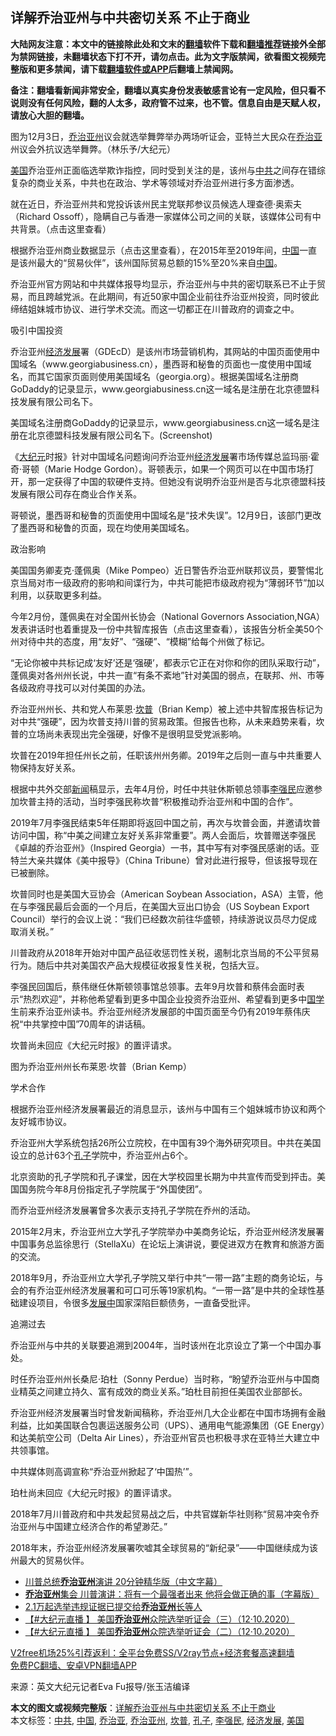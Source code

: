  <h2>详解乔治亚州与中共密切关系 不止于商业</h2> <p class="notice"><b>大陆网友注意：本文中的链接除此处和文末的<a href="https://github.com/bannedbook/fanqiang" >翻墙</a>软件下载和<a href="https://github.com/killgcd/justmysocks/blob/master/README.md">翻墙推荐</a>链接外全部为禁网链接，未翻墙状态下打不开，请勿点击。此为文字版禁闻，欲看图文视频完整版和更多禁闻，请下载<a href="https://github.com/bannedbook/fanqiang">翻墙软件或APP</a>后翻墙上禁闻网。</p><p>备注：翻墙看新闻非常安全，翻墙以真实身份发表敏感言论有一定风险，但只看不说则没有任何风险，翻的人太多，政府管不过来，也不管。信息自由是天赋人权，请放心大胆的翻墙。</b></p>  <div class="entry"> <p id="conimg">图为12月3日，<a href="https://www.bannedbook.org/bnews/tag/%e4%b9%94%e6%b2%bb%e4%ba%9a%e5%b7%9e/" class="st_tag internal_tag" rel="tag" title="标签 乔治亚州 下的日志">乔治亚州</a>议会就选举舞弊举办两场听证会，亚特兰大民众在<a href="https://www.bannedbook.org/bnews/tag/%E4%B9%94%E6%B2%BB%E4%BA%9A/" class="st_tag internal_tag" rel="tag" title="标签 乔治亚 下的日志">乔治亚</a>州议会外抗议选举舞弊。（林乐予/大纪元）</p> <p><a href="https://www.bannedbook.org/bnews/tag/%e7%be%8e%e5%9b%bd/" class="st_tag internal_tag" rel="tag" title="标签 美国 下的日志">美国</a>乔治亚州正面临选举欺诈指控，同时受到关注的是，该州与<a href="https://www.bannedbook.org/bnews/tag/%e4%b8%ad%e5%85%b1/" class="st_tag internal_tag" rel="tag" title="标签 中共 下的日志">中共</a>之间存在错综复杂的商业关系，中共也在政治、学术等领域对乔治亚州进行多方面渗透。</p> <p>就在近日，乔治亚州共和党投诉该州民主党联邦参议员候选人理查德‧奥索夫（Richard Ossoff），隐瞒自己与香港一家媒体公司之间的关联，该媒体公司有中共背景。（点击这里查看）</p> <p>根据乔治亚州商业数据显示（点击这里查看），在2015年至2019年间，<span class='wp_keywordlink_affiliate'><a href="https://www.bannedbook.org/" title="中国" target="_blank">中国</a></span>一直是该州最大的“贸易伙伴”，该州国际贸易总额的15%至20%来自<a href="https://www.bannedbook.org/bnews/tag/%E4%B8%AD%E5%9B%BD/" class="st_tag internal_tag" rel="tag" title="标签 中国 下的日志">中国</a>。</p> <p>乔治亚州官方网站和中共媒体报导均显示，乔治亚州与中共的密切联系已不止于贸易，而且跨越党派。在此期间，有近50家中国企业前往乔治亚州投资，同时彼此缔结姐妹城市协议、进行学术交流。而这一切都正在川普政府的调查之中。</p> <p>吸引中国投资</p> <p>乔治亚州<span class='wp_keywordlink'><a href="https://www.bannedbook.org/forum2/topic869.html" title="宪政、法治和经济发展——走向市场经济的制度保障" target="_blank">经济发展</a></span>署（GDEcD）是该州市场营销机构，其网站的中国页面使用中国域名（www.georgiabusiness.cn），墨西哥和秘鲁的页面也一度使用中国域名，而其它国家页面则使用美国域名（georgia.org）。根据美国域名注册商GoDaddy的记录显示，www.georgiabusiness.cn这一域名是注册在北京德盟科技发展有限公司名下。</p> <p>美国域名注册商GoDaddy的记录显示，www.georgiabusiness.cn这一域名是注册在北京德盟科技发展有限公司名下。(Screenshot)</p> <p>《<span class='wp_keywordlink_affiliate'><a href="http://www.epochtimes.com/" title="大纪元" target="_blank">大纪元</a></span>时报》针对中国域名问题询问乔治亚州<a href="https://www.bannedbook.org/bnews/tag/%E7%BB%8F%E6%B5%8E%E5%8F%91%E5%B1%95/" class="st_tag internal_tag" rel="tag" title="标签 经济发展 下的日志">经济发展</a>署市场传媒总监玛丽‧霍奇‧哥顿（Marie Hodge Gordon）。哥顿表示，如果一个网页可以在中国市场打开，那一定获得了中国的软硬件支持。但她没有说明乔治亚州是否与北京德盟科技发展有限公司存在商业合作关系。</p>  <p>哥顿说，墨西哥和秘鲁的页面使用中国域名是“技术失误”。12月9日，该部门更改了墨西哥和秘鲁的页面，现在均使用美国域名。</p> <p>政治影响</p> <p>美国国务卿麦克‧蓬佩奥（Mike Pompeo）近日警告乔治亚州联邦议员，要警惕北京当局对市一级政府的影响和间谍行为，中共可能把市级政府视为“薄弱环节”加以利用，以获取更多利益。</p> <p>今年2月份，蓬佩奥在对全国州长协会（National Governors Association,NGA）发表讲话时也着重提及一份中共智库报告（点击这里查看），该报告分析全美50个州对待中共的态度，用“友好”、“强硬”、“模糊”给每个州做了标记。</p> <p>“无论你被中共标记成‘友好’还是‘强硬’，都表示它正在对你和你的团队采取行动”，蓬佩奥对各州州长说，中共一直“有条不紊地”针对美国的弱点，在联邦、州、市等各级政府寻找可以对付美国的办法。</p> <p>乔治亚州州长、共和党人布莱恩‧<a href="https://www.bannedbook.org/bnews/tag/%E5%9D%8E%E6%99%AE/" class="st_tag internal_tag" rel="tag" title="标签 坎普 下的日志">坎普</a>（Brian Kemp）被上述中共智库报告标记为对中共“强硬”，因为坎普支持川普的贸易政策。但报告也称，从未来趋势来看，坎普的立场尚未表现出完全强硬，好像不是很明显受党派影响。</p> <p>坎普在2019年担任州长之前，任职该州州务卿。2019年之后则一直与中共重要人物保持友好关系。</p> <p>根据中共外交部<span class='wp_keywordlink_affiliate'><a href="https://www.bannedbook.org/" title="新闻">新闻</a></span>稿显示，去年4月份，时任中共驻休斯顿总领事<a href="https://www.bannedbook.org/bnews/tag/%e6%9d%8e%e5%bc%ba%e6%b0%91/" class="st_tag internal_tag" rel="tag" title="标签 李强民 下的日志">李强民</a>应邀参加坎普主持的活动，当时李强民称坎普“积极推动乔治亚州和中国的合作”。</p> <p>2019年7月李强民结束5年任期即将返回中国之前，再次与坎普会面，并邀请坎普访问中国，称“中美之间建立友好关系非常重要”。两人会面后，坎普赠送李强民《卓越的乔治亚州》（Inspired Georgia）一书，其中写有对李强民感谢的话。亚特兰大亲共媒体《美中报导》（China Tribune）曾对此进行报导，但该报导现在已被删除。</p>  <p>坎普同时也是美国大豆协会（American Soybean Association，ASA）主管，他在与李强民最后会面的一个月后，在美国大豆出口协会（US Soybean Export Council）举行的会议上说：“我们已经数次前往华盛顿，持续游说议员尽力促成取消关税。”</p> <p>川普政府从2018年开始对中国产品征收惩罚性关税，遏制北京当局的不公平贸易行为。随后中共对美国农产品大规模征收报复性关税，包括大豆。</p> <p>李强民回国后，蔡伟继任休斯顿领事馆总领事。去年9月坎普和蔡伟会面时表示“热烈欢迎”，并称他希望看到更多中国企业投资乔治亚州、希望看到更多中<span class='wp_keywordlink'><a href="https://www.bannedbook.org/forum24/" title="国学传统文化禁书" target="_blank">国学</a></span>生前来乔治亚州读书。乔治亚州经济发展部的中国页面至今仍有2019年蔡伟庆祝“中共掌控中国”70周年的讲话稿。</p> <p>坎普尚未回应《大纪元时报》的置评请求。</p> <p>图为乔治亚州州长布莱恩‧坎普（Brian Kemp）</p> <p>学术合作</p> <p>根据乔治亚州经济发展署最近的消息显示，该州与中国有三个姐妹城市协议和两个友好城市协议。</p> <p>乔治亚州大学系统包括26所公立院校，在中国有39个海外研究项目。中共在美国设立的总计63个<a href="https://www.bannedbook.org/bnews/tag/%e5%ad%94%e5%ad%90/" class="st_tag internal_tag" rel="tag" title="标签 孔子 下的日志">孔子</a>学院中，乔治亚州占6个。</p> <p>北京资助的孔子学院和孔子课堂，因在大学校园里长期为中共宣传而受到抨击。美国国务院今年8月份指定孔子学院属于“外国使团”。</p>  <p>而乔治亚州经济发展署曾多次表示支持孔子学院在乔州的活动。</p> <p>2015年2月末，乔治亚州立大学孔子学院举办中美商务论坛，乔治亚州经济发展署中国事务总监徐思行（StellaXu）在论坛上演讲说，要促进双方在教育和旅游方面的交流。</p> <p>2018年9月，乔治亚州立大学孔子学院又举行中共“一带一路”主题的商务论坛，与会的有乔治亚州经济发展署和可口可乐等19家机构。“一带一路”是中共的全球性基础建设项目，令很多<span class='wp_keywordlink'><a href="https://www.bannedbook.org/forum11/topic335.html" title="禁片：发展中出现的问题，只能靠发展解决？" target="_blank">发展中</a></span>国家深陷巨额债务，一直备受批评。</p> <p>追溯过去</p> <p>乔治亚州与中共的关联要追溯到2004年，当时该州在北京设立了第一个中国办事处。</p> <p>时任乔治亚州州长桑尼‧珀杜（Sonny Perdue）当时称，“盼望乔治亚州与中国商业精英之间建立持久、富有成效的商业关系。”珀杜目前担任美国农业部部长。</p> <p>乔治亚州经济发展署当时曾发新闻稿称，乔治亚州几大企业都在中国市场拥有金融利益，比如美国联合包裹运送服务公司（UPS）、通用电气能源集团（GE Energy）和达美航空公司（Delta Air Lines），乔治亚州官员也积极寻求在亚特兰大建立中共领事馆。</p> <p>中共媒体则高调宣称“乔治亚州掀起了‘中国热’”。</p> <p>珀杜尚未回应《大纪元时报》的置评请求。</p>  <p>2018年7月川普政府和中共发起贸易战之后，中共官媒新华社则称“贸易冲突令乔治亚州与中国建立经济合作的希望渺茫。”</p> <p>2018年末，乔治亚州经济发展署吹嘘其全球贸易的“新纪录”——中国继续成为该州最大的贸易伙伴。</p> <ul class='op-related-articles' title='相关阅读'> <li><a href='https://www.bannedbook.org/bnews/bannedvideo/20201212/1446306.html' target='_blank'>川普总统<b>乔治亚州</b>演讲 20分钟精华版（中文字幕）</a></li> <li><a href='https://www.bannedbook.org/bnews/bannedvideo/20201212/1446057.html' target='_blank'><b>乔治亚州</b>集会 川普演讲：将有一个最强者出来 他将会做正确的事（字幕版）</a></li> <li><a href='https://www.bannedbook.org/bnews/cnnews/20201211/1445808.html' target='_blank'>2.1万起选举违规证据已提交给<b>乔治亚州</b>长等人</a></li> <li><a href='https://www.bannedbook.org/bnews/bannedvideo/20201211/1445568.html' target='_blank'>【#大纪元直播 】 美国<b>乔治亚州</b>众院选举听证会（三）（12·10.2020）</a></li> <li><a href='https://www.bannedbook.org/bnews/bannedvideo/20201211/1445489.html' target='_blank'>【#大纪元直播 】 美国<b>乔治亚州</b>众院选举听证会（二）（12·10.2020）</a></li> </ul> <p class="texttj"> <a href="https://www.bannedbook.org/forum23/topic22702.html" target="_blank">V2free机场25%引荐返利：全平台免费SS/V2ray节点+经济套餐高速翻墙</a><br/> <a href="https://github.com/bannedbook/fanqiang/wiki/%E7%A6%81%E9%97%BB%E7%BD%91%E5%AE%89%E5%8D%93%E7%BF%BB%E5%A2%99%E6%96%B0%E9%97%BBAPP" target="_blank">免费PC翻墙、安卓VPN翻墙APP</a></p><p> 来源：英文大纪元记者Eva Fu报导/张玉洁编译 </p><a name='sharetosocial'></a>       <div><b>本文的图文或视频完整版</b>：<a href='https://www.bannedbook.org/bnews/cbnews/20201212/1446362.html'>详解乔治亚州与中共密切关系 不止于商业</a></div>  </div><!--END ENTRY--> <div class="postfooter"> <div>本文标签：<a href="https://www.bannedbook.org/bnews/tag/%e4%b8%ad%e5%85%b1/" rel="tag">中共</a>, <a href="https://www.bannedbook.org/bnews/tag/%E4%B8%AD%E5%9B%BD/" rel="tag">中国</a>, <a href="https://www.bannedbook.org/bnews/tag/%E4%B9%94%E6%B2%BB%E4%BA%9A/" rel="tag">乔治亚</a>, <a href="https://www.bannedbook.org/bnews/tag/%e4%b9%94%e6%b2%bb%e4%ba%9a%e5%b7%9e/" rel="tag">乔治亚州</a>, <a href="https://www.bannedbook.org/bnews/tag/%E5%9D%8E%E6%99%AE/" rel="tag">坎普</a>, <a href="https://www.bannedbook.org/bnews/tag/%e5%ad%94%e5%ad%90/" rel="tag">孔子</a>, <a href="https://www.bannedbook.org/bnews/tag/%e6%9d%8e%e5%bc%ba%e6%b0%91/" rel="tag">李强民</a>, <a href="https://www.bannedbook.org/bnews/tag/%E7%BB%8F%E6%B5%8E%E5%8F%91%E5%B1%95/" rel="tag">经济发展</a>, <a href="https://www.bannedbook.org/bnews/tag/%e7%be%8e%e5%9b%bd/" rel="tag">美国</a></div>  </div><!--END POSTFOOTER--> 